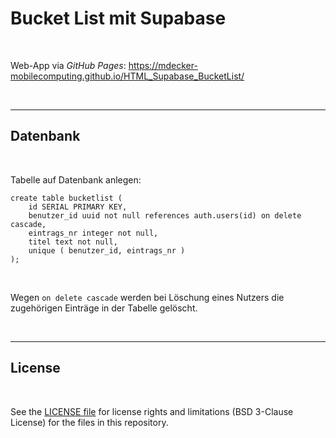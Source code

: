 # Bucket List mit Supabase #

<br>

Web-App via *GitHub Pages*: https://mdecker-mobilecomputing.github.io/HTML_Supabase_BucketList/

<br>

----

## Datenbank ##

<br>

Tabelle auf Datenbank anlegen:
```
create table bucketlist (
    id SERIAL PRIMARY KEY,
    benutzer_id uuid not null references auth.users(id) on delete cascade,
    eintrags_nr integer not null, 
    titel text not null,
    unique ( benutzer_id, eintrags_nr )
);
```

<br>

Wegen `on delete cascade` werden bei Löschung eines Nutzers die zugehörigen
Einträge in der Tabelle gelöscht.

<br>

----

## License ##

<br>

See the [LICENSE file](LICENSE.md) for license rights and limitations (BSD 3-Clause License) for the files in this repository.

<br>
